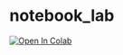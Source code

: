# notebook_lab
[![Open In Colab](https://colab.research.google.com/assets/colab-badge.svg)](https://github.com/Qwantik052/notebook_lab/blob/main/My_sample_notebook.ipynb)

